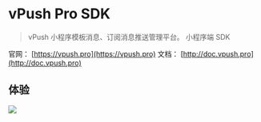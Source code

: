 # vPush Pro SDK

> vPush 小程序模板消息、订阅消息推送管理平台。
> 小程序端 SDK

官网： [https://vpush.pro](https://vpush.pro)
文档： [http://doc.vpush.pro](http://doc.vpush.pro)


## 体验
![](https://box.kancloud.cn/16e25a0fd4af82e382dd1940c5de4e7c_430x430.png)

